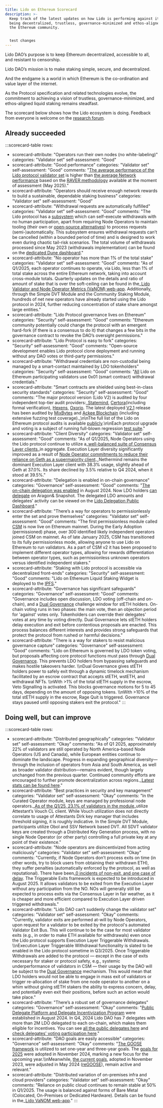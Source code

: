 ```yaml
---
title: Lido on Ethereum Scorecard
description: >-
  Keep track of the latest updates on how Lido is performing against its goal of
  being decentralized, trustless, governance-minimized and ethos-aligned with
  the Ethereum community.


  test changes
---
```

Lido DAO’s purpose is to keep Ethereum decentralized, accessible to all, and resistant to censorship.

Lido DAO’s mission is to make staking simple, secure, and decentralized.

And the endgame is a world in which Ethereum is the co-ordination and value layer of the internet.

As the Protocol specification and related technologies evolve, the commitment to achieving a vision of trustless, governance-minimized, and ethos-aligned liquid staking remains steadfast.

The scorecard below shows how the Lido ecosystem is doing. Feedback from everyone is welcome on the [research forum](https://{{research}}/).

## Already succeeded

:::scorecard-table
rows:
  - scorecard-attribute: "Operators run their own nodes (no white-labeling)"
    categories: "Validator set"
    self-assessment: "Good"
  - scorecard-attribute: "Good performance"
    categories: "Validator set"
    self-assessment: "Good"
    comments: "[The average performance of the Lido protocol validator set](https://explorer.rated.network/o/Lido?timeWindow=30d) is higher than [the average Network performance](https://explorer.rated.network/?timeWindow=30d) based on the [RAVER methodology](https://docs.rated.network/documentation/methodologies/ethereum/rated-effectiveness-rating/rated-effectiveness-rating) available at the moment of assessment (May 2025)."
  - scorecard-attribute: "Operators should receive enough network rewards to build a sustainable, dependable staking business"
    categories: "Validator set"
    self-assessment: "Good"
  - scorecard-attribute: "Withdrawal requests are automatically fulfilled"
    categories: "Validator set"
    self-assessment: "Good"
    comments: "The Lido protocol has a [subsystem](https://{{ethereum_docs}}/contracts/withdrawal-queue-erc721/#what-is-withdrawalqueueerc721) which can self-execute withdrawals with no human participation, apart from requiring Node Operators to maintain tooling (their own or [open-source alternatives](https://github.com/lidofinance/validator-ejector/)) to process requests (semi-)automatically. This subsystem ensures withdrawal requests can’t be cancelled (within a bounded period of time) and is designed to work even during chaotic tail-risk scenarios. The total volume of withdrawals processed since May 2023 (withdrawals implementation) can be found on the [dedicated Dune dashboard](https://dune.com/embeds/2475364/4072036)."
  - scorecard-attribute: "No operator has more than 1% of the total stake"
    categories: "Validator set"
    self-assessment: "Good"
    comments: "As of Q1/2025, each operator continues to operate, via Lido, less than 1% of total stake across the entire Ethereum network, taking into account cross-module totals. Quarterly updates on the details and ratio of amount of stake that is over the soft-ceiling can be found in the\_[Lido Validator and Node Operator Metrics (VaNOM) web-app](https://app.hex.tech/8dedcd99-17f4-49d8-944e-4857a355b90a/app/3f7d6967-3ef6-4e69-8f7b-d02d903f045b/latest). Additionally, through the Simple DVT Module and the Community Staking Module, hundreds of net new operators have already started using the Lido protocol in 2024, further reducing concentration of stake share amongst large entities."
  - scorecard-attribute: "Lido Protocol governance lives on Ethereum"
    categories: "Security"
    self-assessment: "Good"
    comments: "Ethereum community  potentially could change  the protocol with an emergent hard-fork (if there is a consensus to do it) that changes a few bits in the governance contract to revoke the DAO’s oversight permissions."
  - scorecard-attribute: "Lido Protocol is easy to fork"
    categories: "Security"
    self-assessment: "Good"
    comments: "Open-source development enables Lido protocol clone deployment and running without any DAO votes or third-party permissions."
  - scorecard-attribute: "Withdrawal credentials are non-custodial being managed by a smart-contact maintained by LDO tokenholders"
    categories: "Security"
    self-assessment: "Good"
    comments: "[All](https://x.com/LidoFinance/status/1646977448410480643) Lido on Ethereum participating validators use 0x01 (smart contract) withdrawal credentials."
  - scorecard-attribute: "Smart contracts are shielded using best-in-class security standards"
    categories: "Security"
    self-assessment: "Good"
    comments: "The major protocol version (Lido V2) is audited by four independent top-tier audit providers:\_[Statemind](https://github.com/lidofinance/audits/#04-2023-statemind-lido-v2-audit), [Certora](https://github.com/lidofinance/audits/#04-2023-certora-lido-v2-audit)(including formal verification), [Hexens](https://github.com/lidofinance/audits/#04-2023-hexens-lido-v2-smart-contract-audit), [Oxorio](https://github.com/lidofinance/audits/?tab=readme-ov-file#05-2023-oxorio-lido-v2-on-chain-audit). The latest deployed [V2.1](https://github.com/lidofinance/core/releases/tag/v2.1.0) release has been audited by [MixBytes](https://github.com/lidofinance/audits/blob/main/MixBytes%20Lido%20CSM%20Security%20Audit%20Report%2010-24.pdf) and [Ackee Blockchain](https://github.com/lidofinance/audits/blob/main/Ackee%20Blockchain%20Lido%20Staking%20Router%20v2%20Report%2010-24.pdf) (including extensive fuzzing test coverage).\_\n\nThe full list of the Lido on Ethereum protocol audits is available [publicly](https://{{ethereum_docs}}/security/audits/#lido-on-ethereum).\n\nEach protocol upgrade and voting is a subject of running full-blown regression [test suite](https://github.com/lidofinance/scripts/tree/master/tests)."
  - scorecard-attribute: "Client Diversity"
    categories: "Validator set"
    self-assessment: "Good"
    comments: "As of Q1/2025, Node Operators using the Lido protocol continue to utilize a\_[well-balanced suite of Consensus Layer clients](https://app.hex.tech/8dedcd99-17f4-49d8-944e-4857a355b90a/app/3f7d6967-3ef6-4e69-8f7b-d02d903f045b/latest?tab=client-diversity)\_in aggregate. Execution Layer diversity significantly improved as a result of [Node Operator commitments to reduce their reliance on Geth as a supermajority client](https://{{research}}/t/ethereum-node-operator-el-diversity-improvement-commitments/6459).\_Nethermind remains the dominant Execution Layer client with 38.3% usage, slightly ahead of Geth at 37.0%. Its share declined by 3.5% relative to Q4 2024, when it stood at 39.5%."
  - scorecard-attribute: "Delegation is enabled in on-chain governance"
    categories: "Governance"
    self-assessment: "Good"
    comments: "[The on-chain delegation was enabled](https://{{vote}}/vote/178) in August 2024. Now LDO holders [can delegate](https://{{vote}}/delegation) on Aragon& Snapshot. The delegated LDO amounts and delegates' activity can be viewed on the [Lido Delegation Public Dashboard](https://dune.com/lido/lido-delegations)."
  - scorecard-attribute: "There’s a way for operators to permissionlessly enter the set and prove themselves"
    categories: "Validator set"
    self-assessment: "Good"
    comments: "The first permissionless module called [CSM](https://{{operatorportal}}/modules/community-staking-module) is now live on Ethereum mainnet. During the Early Adoption (permissioned) phase, over 300 identified likely independent operators joined CSM on mainnet. As of late January 2025, CSM has transitioned to its fully permissionless mode, allowing anyone to use Lido on Ethereum to run validators. As a part of CSM v2 it has been proposed to implement different operator types, allowing for rewards differentiation between operator types, such as permissionless unknown operators versus identified independent stakers."
  - scorecard-attribute: "Staking with Lido protocol is accessible via decentralized front-ends"
    categories: "Security"
    self-assessment: "Good"
    comments: "Lido on Ethereum Liquid Staking Widget is deployed to the [IPFS](https://{{ethereum_docs}}/ipfs/apps-list/)."
  - scorecard-attribute: "Governance has significant safeguards"
    categories: "Governance"
    self-assessment: "Good"
    comments: "Governance includes open discussion, LDO voting (off-chain and on-chain), and a [Dual Governance](https://dg.{{landing}}/) challenge window for stETH holders. On-chain voting runs in two phases: the main vote, then an objection period for 'against' votes only. Tokenholders can override their delegates' votes at any time by voting directly. Dual Governance lets stETH holders delay execution and exit before contentious proposals are enacted. This process balances different interests and provides strong safeguards that protect the protocol from rushed or harmful decisions."
  - scorecard-attribute: "There is a way for stakers to resist malicious governance capture"
    categories: "Governance"
    self-assessment: "Good"
    comments: "Lido on Ethereum is governed by LDO token voting, but proposals affecting core protocol functions must pass through [Dual Governance](https://dg.{{landing}}/). This prevents LDO holders from bypassing safeguards and makes hostile takeovers harder. \\\nDual Governance gives stETH holders power to safely exit through a dynamic timelock mechanism facilitated by an escrow contract that accepts stETH, wstETH, and withdrawal NFTs. \\\nWith >1% of the total stETH supply in the escrow, Veto Signalling is activated. This blocks governance motions for 5 to 45 days, depending on the amount of opposing tokens. \\\nWith >10% of the total stETH supply in the escrow, Rage Quit is triggered. Governance stays paused until opposing stakers exit the protocol."
:::

## Doing well, but can improve

:::scorecard-table
rows:
  - scorecard-attribute: "Distributed geographically"
    categories: "Validator set"
    self-assessment: "Okay"
    comments: "As of Q1 2025, approximately 22% of validators are still operated by North America–based Node Operators (US and Canada), while European entities continue to dominate the landscape. Progress in expanding geographical diversity—through the inclusion of operators from Asia and South America, as well as broader validator distribution—remains evident, though largely unchanged from the previous quarter. Continued community efforts are encouraged to further promote decentralization across regions.\_[Latest stats can be found here](https://app.hex.tech/8dedcd99-17f4-49d8-944e-4857a355b90a/app/3f7d6967-3ef6-4e69-8f7b-d02d903f045b/latest?selectedStaticCellId=be392244-4d90-4212-9492-d07ded405735)."
  - scorecard-attribute: "Best practices in security and key management"
    categories: "Validator set"
    self-assessment: "Okay"
    comments: "In the Curated Operator module, keys are managed by professional node operators.\_[As of the Q1/25, 23.1% of validators in the module](https://app.hex.tech/8dedcd99-17f4-49d8-944e-4857a355b90a/app/3f7d6967-3ef6-4e69-8f7b-d02d903f045b/latest)\_utilize Attestant’s Vouch CL client. While Vouch utilization does not directly correlate to usage of Attestants Dirk key manager that includes threshold signing, it is roughly indicative. In the Simple DVT Module, participants utilize Obol and SSV Network based DVT. All SDVT validator keys are created through a Distributed Key Generation process, with no single Node Operator (or other party) controlling a full private key at any point of their existence."
  - scorecard-attribute: "Node operators are disincentivized from acting maliciously"
    categories: "Validator set"
    self-assessment: "Okay"
    comments: "Currently, if Node Operators don’t process exits on time (in other words, try to block users from obtaining their withdrawn ETH), they suffer penalties (automatically enforced by the protocol, as well as reputational). There have been\_[0 incidents of non-exit, and one case of delay](https://dune.com/lido/lido-node-operator-withdrawals). The Triggerable Exits framework is expected to be introduced in August 2025. It allows validators to be exited from the Execution Layer without any participation from the NO. NOs will generally still be expected to process exits via the Consensus Layer in fair weather, as it is cheaper and more efficient compared to Execution Layer driven triggered withdrawals."
  - scorecard-attribute: "Lido DAO can’t suddenly change the validator set"
    categories: "Validator set"
    self-assessment: "Okay"
    comments: "Currently, validator exits are performed at-will by Node Operators, upon request for a validator to be exited by the protocol's automated Validator Exit Bus. This will continue to be the case for most validator exits (e.g., in order to make ETH available for withdrawals) even once the Lido protocol supports Execution Layer Triggerable Withdrawals. \\\nExecution Layer Triggerable Withdrawal functionality is slated to be enabled in the Lido protocol sometime in Q3/2025. Once Triggerable Withdrawals are added to the protocol — except in the case of exits necessary for staker or protocol safety, e.g., systemic underperformance of validators in CSM — their usage by the DAO will be subject to the [Dual Governance](https://dg.{{landing}}/) mechanism. This would mean that LDO holders would not be able to engage in mass exit of validators or trigger re-allocation of stake from one node operator to another on a whim without giving stETH stakers the ability to express concern, delay, and potentially even exit their positions, before such an action would take place."
  - scorecard-attribute: "There’s a robust set of governance delegates"
    categories: "Governance"
    self-assessment: "Okay"
    comments: "[Public Delegate Platform and Delegate Incentivization Program](https://snapshot.box/#/s:lido-snapshot.eth/proposal/0xa502cf80451192672313911ce558e74799626da3b3b66130e21c6cd19707e584) were established in August 2024. In Q4, 2024 Lido DAO has 7 delegates with more than 2M LDO delegated to each on-chain, which makes them eligible for incentives. You can see [all the public delegates here](https://{{vote}}/delegation) and [check delegates' voting participation here](https://dune.com/lido/lido-delegations)."
  - scorecard-attribute: "DAO goals are easily accessible"
    categories: "Governance"
    self-assessment: "Okay"
    comments: "[The GOOSE framework](https://snapshot.box/#/s:lido-snapshot.eth/proposal/0x58bbc5d540e46081043ef29d4d1ee56b7df4dc1b0369aa78e0c15a2403549353) is utilized to set one-year and three-year goals. The [goals for 2025](https://snapshot.box/#/s:lido-snapshot.eth/proposal/0xeedef9fea3d782f192410768cabaf6974da40ef36e1d22c7f8fff5fd4cfc7a59) were adopted in November 2024, marking a new focus for the upcoming year.\\\nMeanwhile, [the current goals](https://snapshot.box/#/s:lido-snapshot.eth/proposal/0x0fa423280ce2bcc2596901d81322716ad440c7581658030a7d21784c2661d81c), adopted in November 2023, were adjusted in May 2024 ([reGOOSE](https://snapshot.box/#/s:lido-snapshot.eth/proposal/0x300523518b08f20c585751c0a720ef3ec53698d4e5062154d285b15cb062f96c)), remain active and relevant."
  - scorecard-attribute: "Distributed variation of on-premises infra and cloud providers"
    categories: "Validator set"
    self-assessment: "Okay"
    comments: "Reliance on public cloud continues to remain stable at 50% in Q1/2025. The usage is balanced against forms of Bare Metal (Colocated, On-Premises or Dedicated Hardware). Details can be found in the\_[Lido VaNOM web-app](https://app.hex.tech/8dedcd99-17f4-49d8-944e-4857a355b90a/app/3f7d6967-3ef6-4e69-8f7b-d02d903f045b/latest?selectedStaticCellId=fd91537b-e4b5-42b6-813d-6ec0ff957cd3)."
:::

